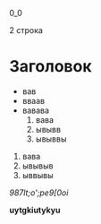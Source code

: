 0_0

2 строка

# Заголовок


- вав
- вваав
- вавава
  1. вава
  2. ывывв
  3. ывыввы


1. вава
2. ывывыв
3. ыввывы

*987lt;o';pe9[0oi*


**uytgkiutykyu**
